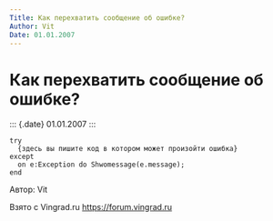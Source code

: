 ```yaml
---
Title: Как перехватить сообщение об ошибке?
Author: Vit
Date: 01.01.2007
---
```



Как перехватить сообщение об ошибке?
====================================

::: {.date}
01.01.2007
:::

    try
      {здесь вы пишите код в котором может произойти ошибка}
    except
      on e:Exception do Shwomessage(e.message);
    end

Автор: Vit

Взято с Vingrad.ru <https://forum.vingrad.ru>
